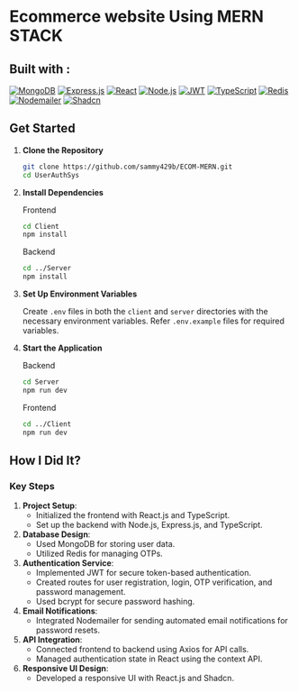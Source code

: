# Ecommerce website Using MERN STACK

<!-- ## Why Did I Build This? -->

<!-- The User Authentication System was built to provide a secure and scalable way to manage user access and authentication in web applications. In modern web development, protecting user data and ensuring secure login processes are crucial. This project aims to demonstrate a robust authentication mechanism using best practices. -->


## Built with :
 [![MongoDB][MongoDB]][MongoDB-url]
 [![Express.js][Express.js]][Express-url]
 [![React][React.js]][React-url]
 [![Node.js][Node.js]][Node-url]
 [![JWT][JWT]][JWT-url]
 [![TypeScript][TypeScript]][TypeScript-url]
 [![Redis][Redis]][Redis-url]
 [![Nodemailer][Nodemailer]][Nodemailer-url]
 [![Shadcn][Shadcn]][Shadcn-url]


## Get Started


1.  **Clone the Repository**

    ```bash
    git clone https://github.com/sammy429b/ECOM-MERN.git
    cd UserAuthSys
    ```


2.  **Install Dependencies**

    Frontend

    ```bash
    cd Client
    npm install
    ```

    Backend

    ```bash
    cd ../Server
    npm install
    ```

3.  **Set Up Environment Variables**

    Create `.env` files in both the `client` and `server` directories with the necessary environment variables. Refer `.env.example` files for required variables.    

4. **Start the Application**

   Backend

   ```bash
   cd Server
   npm run dev
   ```

   Frontend

   ```bash
   cd ../Client
   npm run dev
   ```



## How I Did It?

### Key Steps

1. **Project Setup**:
   - Initialized the frontend with React.js and TypeScript.
   - Set up the backend with Node.js, Express.js, and TypeScript.
2. **Database Design**:
   - Used MongoDB for storing user data.
   - Utilized Redis for managing OTPs.
3. **Authentication Service**:
   - Implemented JWT for secure token-based authentication.
   - Created routes for user registration, login, OTP verification, and password management.
   - Used bcrypt for secure password hashing.
4. **Email Notifications**:
   - Integrated Nodemailer for sending automated email notifications for password resets.
5. **API Integration**:
   - Connected frontend to backend using Axios for API calls.
   - Managed authentication state in React using the context API.
6. **Responsive UI Design**:
   - Developed a responsive UI with React.js and Shadcn.

<!-- ## Future Enhancements

1. **Role-Based Access Control (RBAC)**:
   - Implement different user roles (e.g., admin, user) with specific permissions.
2. **OAuth Integration**:
   - Add support for third-party authentication providers like Google, Facebook, and GitHub.
3. **Rate Limiting**:
   - Implement rate limiting to protect against brute-force attacks.
4. **Enhanced Security**:
   - Add features like account lockout after multiple failed login attempts and email verification.
5. **Scalability Improvements**:
   - Optimize the system for better performance under high load conditions, including horizontal scaling strategies. -->



[React.js]: https://img.shields.io/badge/React.js-20232A?style=for-the-badge&logo=react&logoColor=61DAFB
[React-url]: https://reactjs.org/
[Shadcn]: https://img.shields.io/badge/Shadcn-000000?style=for-the-badge&logo=shadcn&logoColor=white
[Shadcn-url]: https://shadcn.dev/
[TypeScript]: https://img.shields.io/badge/TypeScript-007ACC?style=for-the-badge&logo=typescript&logoColor=white
[TypeScript-url]: https://www.typescriptlang.org/
[Node.js]: https://img.shields.io/badge/Node.js-339933?style=for-the-badge&logo=nodedotjs&logoColor=white
[Node-url]: https://nodejs.org/
[Express.js]: https://img.shields.io/badge/Express.js-000000?style=for-the-badge&logo=express&logoColor=white
[Express-url]: https://expressjs.com/
[MongoDB]: https://img.shields.io/badge/MongoDB-47A248?style=for-the-badge&logo=mongodb&logoColor=white
[MongoDB-url]: https://www.mongodb.com/
[Redis]: https://img.shields.io/badge/Redis-DC382D?style=for-the-badge&logo=redis&logoColor=white
[Redis-url]: https://redis.io/
[JWT]: https://img.shields.io/badge/JWT-000000?style=for-the-badge&logo=jsonwebtokens&logoColor=white
[JWT-url]: https://jwt.io/
[Nodemailer]: https://img.shields.io/badge/Nodemailer-339933?style=for-the-badge&logo=nodemailer&logoColor=white
[Nodemailer-url]: https://nodemailer.com/